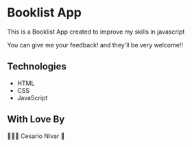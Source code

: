 # Booklist App

This is a Booklist App created to improve my skills in javascript

You can give me your feedback! and they'll be very welcome!!

## Technologies
* HTML
* CSS
* JavaScript

## With Love By
👨🏽‍💻 Cesario Nivar 💙